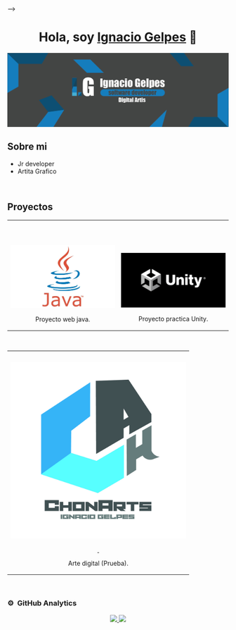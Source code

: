 --><div align="center">
<h1 align="center">Hola, soy <a href="https://aristi.dev">Ignacio Gelpes</a> 👋</h1>
</div>
<img src="images/banner.png">

## Sobre mi
- Jr developer
- Artita Grafico 
<br>

## Proyectos 
<table>
<tr>
<td width="50%">
<h3 align="center"></h3>
<div align="center">
<a href=""https://github.com/IgnacioGelpes/web_de_productos" target="_blank"><img src="" width="400" alt=""></a>
<p>
<a href="https://github.com/IgnacioGelpes/web_de_productos" target="_blank">
<img src="images/java.webp">
</a>
</p>
<p>Proyecto web java.</p>
</div>
                                                                                      
</td>

<td width="50%">
               <br>
<h3 align="center"></h3>
<div align="center">                                       
<a href=""https://drive.google.com/drive/folders/15XDVpihagJNfB6bkhCeoM9MFjNlV6Ohq?usp=drive_link" target="_blank"><img src="" width="400" alt=""></a>
<br>
<p>
<a href="https://drive.google.com/drive/folders/15XDVpihagJNfB6bkhCeoM9MFjNlV6Ohq?usp=drive_link" target="_blank">
<img src="images/unity.jpg">
</a>

</p>
</p>Proyecto practica Unity.</p>
</div>                                                             
</table>                                                                                 
</div>
<br>

<table>
<tr>
<td width="100%">
<h3 align="center"></h3>
<div align="center">
<a href=""https://ignaciogelpes.github.io/" target="_blank"><img src="images/normal.jpg" width="400" alt=""></a>
<p>
<a href="" target="_blank">
<img src="">
</a>
<a href="" target="_blank">
<img src="">
</a>
</p>
<p>Arte digital (Prueba).</p>
</div>
                                                                                      
</td>                                                    
</table>                                                                                 
</div>
<br>

### ⚙️ &nbsp;GitHub Analytics

<p align="center">
<a href="https://github.com/IgnacioGelpes">
  <img height="180em" src="https://github-readme-stats-eight-theta.vercel.app/api?username=IgnacioGelpes&show_icons=true&theme=algolia&include_all_commits=true&count_private=true"/>
  <img height="180em" src="https://github-readme-stats-eight-theta.vercel.app/api/top-langs/?username=IgnacioGelpes&layout=compact&langs_count=8&theme=algolia"/>
</a>
</p>
